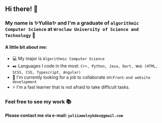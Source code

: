 ## Hi there! 👋

### My name is :sparkles:Yuliia:sparkles: and I'm a graduate of `algorithmic Computer Science` at `Wroclaw University of Science and Technology` :raised_hands:
#### A little bit about me:

- :computer: My major is `Algorithmic Computer Science`
- :black_nib: Languages I code in the most: `C++, Python, Java, Dart, Web (HTML, SCSS, CSS, Typescript, Angular)`
- 👯 I'm currently looking for a job to collaborate on:`Front-end website development`
- ⚡ I'm a fast learner that is not afraid to take difficult tasks.

### Feel free to see my work :books:
#### Please contact me via e-mail: `yuliiamelnykdev@gmail.com`


<!--
**JuMillerDev/JuMillerDev** is a ✨ _special_ ✨ repository because its `README.md` (this file) appears on your GitHub profile.

Here are some ideas to get you started:

- 🔭 I’m currently working on ...
- 🌱 I’m currently learning ...
- 👯 I’m looking to collaborate on ...
- 🤔 I’m looking for help with ...
- 💬 Ask me about ...
- 📫 How to reach me: ...
- 😄 Pronouns: ...
- ⚡ Fun fact: ...
-->
